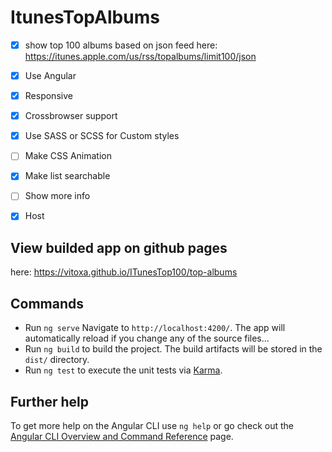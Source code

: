 # ItunesTopAlbums

- [x] show top 100 albums based on json feed here: https://itunes.apple.com/us/rss/topalbums/limit100/json
- [x] Use Angular
- [x] Responsive
- [x] Crossbrowser support
- [x] Use SASS or SCSS for Custom styles
- [ ] Make CSS Animation
- [x] Make list searchable
- [ ] Show more info
- [x] Host


## View builded app on github pages
here: https://vitoxa.github.io/ITunesTop100/top-albums

## Commands
 - Run `ng serve` Navigate to `http://localhost:4200/`. The app will automatically reload if you change any of the source files...
 - Run `ng build` to build the project. The build artifacts will be stored in the `dist/` directory.
 - Run `ng test` to execute the unit tests via [Karma](https://karma-runner.github.io).

 ## Further help

To get more help on the Angular CLI use `ng help` or go check out the [Angular CLI Overview and Command Reference](https://angular.io/cli) page.
